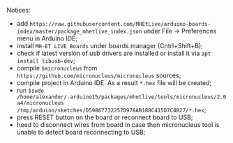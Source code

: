 

Notices:
  - add ``https://raw.githubusercontent.com/MHEtLive/arduino-boards-index/master/package_mhetlive_index.json`` under File -> Preferences menu in Arduino IDE;
  - install ``MH-ET LIVE Boards`` under boards manager (Cntrl+Shift+B);
  - check if latest version of usb drivers are installed or install it via ``apt install libusb-dev``;
  - compile ``$micronucleus`` from ``https://github.com/micronucleus/micronucleus`` sources;
  - compile project in Arduino IDE. As a result ``*.hex`` file will be created;
  - run ``$sudo /home/alexander/.arduino15/packages/mhetlive/tools/micronucleus/2.0a4/micronucleus /tmp/arduino/sketches/D59867732257D978AB18BC415D7C4B27/*.hex``;
  - press RESET button on the board or reconnect board to USB;
  - heed to disconnect wires from board in case then micronucleus tool is unable to detect board reconnecting to USB;
